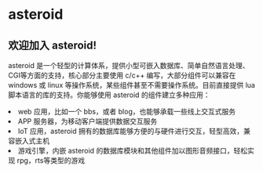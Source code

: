 # asteroid
<h2>欢迎加入 asteroid!</h2>
<p>asteroid 是一个轻型的计算体系，提供小型可嵌入数据库、简单自然语言处理、CGI等方面的支持，核心部分主要使用 c/c++ 编写，大部分组件可以兼容在 windows 或 linux 等操作系统，某些组件甚至不需要操作系统。目前直接提供 lua 脚本语言的库的支持。你能够使用 asteroid 的组件建立多种应用：
<li>web 应用，比如一个 bbs，或者 blog，也能够承载一些线上交互式服务</li>
<li>APP 服务器，为移动客户端提供数据交互服务</li>
<li>IoT 应用，asteroid 拥有的数据库能够方便的与硬件进行交互，轻型高效，兼容嵌入式主机</li>
<li>游戏引擎，内嵌 asteroid 的数据库模块和其他组件加以图形音频接口，轻松实现 rpg，rts等类型的游戏</li></p>
